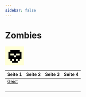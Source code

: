 ```yaml
---
sidebar: false
---
```

# Zombies

![Zombie](./undead-icon.png)

| Seite 1 | Seite 2 | Seite 3 | Seite 4 |
| ------- | ------- | ------- | ------- |
| [Geist](./geist/) | | | |
|         |         |         |         |
|         |         |         |         |
|         |         |         |         |
|         |         |         |         |